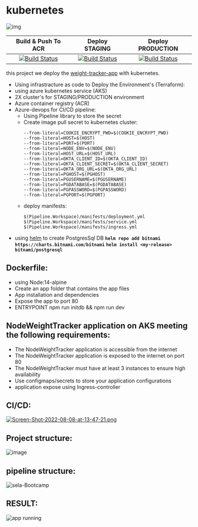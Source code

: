 
# kubernetes

![img](https://buddy.works/guides/covers/optimize-kubernetes-workflow/kubernetes-cover.png)

|                                                                                                                 Build & Push To ACR                                                                                                                 	|                                                                                                                        Deploy STAGING                                                                                                                        	|                                                                                                                        Deploy PRODUCTION                                                                                                                        	|
|:---------------------------------------------------------------------------------------------------------------------------------------------------------------------------------------------------------------------------------------------------:	|:------------------------------------------------------------------------------------------------------------------------------------------------------------------------------------------------------------------------------------------------------------:	|:---------------------------------------------------------------------------------------------------------------------------------------------------------------------------------------------------------------------------------------------------------------:	|
| [![Build Status](https://dev.azure.com/Benswisa1/k8s-WeightApp/_apis/build/status/k8s-WeightApp?branchName=main&stageName=Build%20stage&jobName=Build)](https://dev.azure.com/Benswisa1/k8s-WeightApp/_build/latest?definitionId=7&branchName=main) 	| [![Build Status](https://dev.azure.com/Benswisa1/k8s-WeightApp/_apis/build/status/k8s-WeightApp?branchName=main&stageName=Deploy%20To%20Staging&jobName=Deploy)](https://dev.azure.com/Benswisa1/k8s-WeightApp/_build/latest?definitionId=7&branchName=main) 	| [![Build Status](https://dev.azure.com/Benswisa1/k8s-WeightApp/_apis/build/status/k8s-WeightApp?branchName=main&stageName=Deploy%20To%20Production&jobName=Deploy)](https://dev.azure.com/Benswisa1/k8s-WeightApp/_build/latest?definitionId=7&branchName=main) 	|




 this project we deploy the [weight-tracker-app](https://github.com/BemjaminS/bootcamp-app-U) with kubernetes.
- Using infrastracture as code to Deploy the Environment's (Terraform):
- using azure kubernetes service (AKS)
- 2X cluster's for STAGING/PRODUCTION environment
- Azure container registry (ACR)
- Azure-devops for CI/CD pipeline:
  * Using Pipeline library to store the secret
  * Create image pull secret to kubernetes cluster:
    ```
    --from-literal=COOKIE_ENCRYPT_PWD=$(COOKIE_ENCRYPT_PWD)
    --from-literal=HOST=$(HOST)
    --from-literal=PORT=$(PORT)
    --from-literal=NODE_ENV=$(NODE_ENV)
    --from-literal=HOST_URL=$(HOST_URL)
    --from-literal=OKTA_CLIENT_ID=$(OKTA_CLIENT_ID)
    --from-literal=OKTA_CLIENT_SECRET=$(OKTA_CLIENT_SECRET)
    --from-literal=OKTA_ORG_URL=$(OKTA_ORG_URL)
    --from-literal=PGHOST=$(PGHOST)
    --from-literal=PGUSERNAME=$(PGUSERNAME)
    --from-literal=PGDATABASE=$(PGDATABASE)
    --from-literal=PGPASSWORD=$(PGPASSWORD)
    --from-literal=PGPORT=$(PGPORT)
     ```
  * deploy manifests:
    ```
    $(Pipeline.Workspace)/manifests/deployment.yml
    $(Pipeline.Workspace)/manifests/service.yml
    $(Pipeline.Workspace)/manifests/ingress.yml
    ```
- using [helm](https://artifacthub.io/packages/helm/bitnami/postgresql) to create PostgresSql DB
  **```helm repo add bitnami https://charts.bitnami.com/bitnami```**
  **```helm install <my-release> bitnami/postgresql```**



##  Dockerfile: 
- using Node:14-alpine
- Create an app folder that contains the app files
- App installation and dependencies
- Expose the app to port 80 
- ENTRYPOINT npm run initdb && npm run dev



## NodeWeightTracker application on AKS meeting the following requirements:
- The NodeWeightTracker application is accessible from the internet
- The NodeWeightTracker application is exposed to the internet on port 80
- The NodeWeightTracker must have at least 3 instances to ensure high availability
- Use configmaps/secrets to store your application configurations
- application expose using Ingress-controller

## CI/CD:
[![Screen-Shot-2022-08-08-at-13-47-21.png](https://i.postimg.cc/3JdnFXwJ/Screen-Shot-2022-08-08-at-13-47-21.png)](https://postimg.cc/xcVv0bHW)

## Project structure:
![image](https://bootcamp.rhinops.io/images/kubernetes-resources.png)

## pipeline structure:
![sela-Bootcamp](https://bootcamp.rhinops.io/images/k8s-cicd.png)

## RESULT:
![app running](https://camo.githubusercontent.com/e6958692307c27d2b2ede570a12d5034449ae56f788a5dcbeab48ab367f98e4c/68747470733a2f2f692e706f7374696d672e63632f514330546e304c442f74656e6f722e676966)




